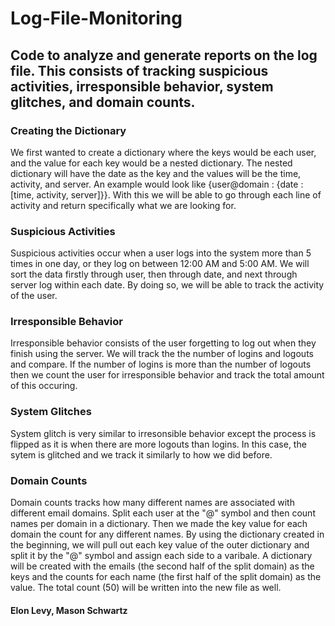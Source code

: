 # Log-File-Monitoring
## Code to analyze and generate reports on the log file. This consists of tracking suspicious activities, irresponsible behavior, system glitches, and domain counts.

### **Creating the Dictionary**
We first wanted to create a dictionary where the keys would be each user, and the value for each key would be a nested dictionary. The nested dictionary will have the date as the key and the values will be the time, activity, and server. An example would look like {user@domain : {date : [time, activity, server]}}. With this we will be able to go through each line of activity and return specifically what we are looking for. 

### **Suspicious Activities** 
Suspicious activities occur when a user logs into the system more than 5 times in one day, or they log on between 12:00 AM and 5:00 AM. We will sort the data firstly through user, then through date, and next through server log within each date. By doing so, we will be able to track the activity of the user.

### **Irresponsible Behavior**
Irresponsible behavior consists of the user forgetting to log out when they finish using the server. We will track the the number of logins and logouts and compare. If the number of logins is more than the number of logouts then we count the user for irresponsible behavior and track the total amount of this occuring. 

### **System Glitches**
System glitch is very similar to irresonsible behavior except the process is flipped as it is when there are more logouts than logins. In this case, the sytem is glitched and we track it similarly to how we did before. 

### **Domain Counts**
Domain counts tracks how many different names are associated with different email domains. Split each user at the "@" symbol and then count names per domain in a dictionary. Then we made the key value for each domain the count for any different names. By using the dictionary created in the beginning,  we will pull out each key value of the outer dictionary and split it by the "@" symbol and assign each side to a varibale. A dictionary will be created with the emails (the second half of the split domain) as the keys and the counts for each name (the first half of the split domain) as the value. The total count (50) will be written into the new file as well. 

#### Elon Levy, Mason Schwartz
